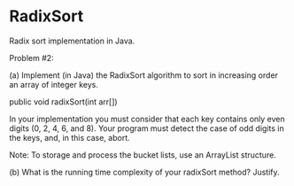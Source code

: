 # RadixSort
Radix sort implementation in Java.

Problem #2:

(a) Implement (in Java) the RadixSort algorithm to sort in increasing order an array of
integer keys.

public void radixSort(int arr[])

In your implementation you must consider that each key contains only even digits (0, 2, 4,
6, and 8). Your program must detect the case of odd digits in the keys, and, in this case,
abort.

Note: To storage and process the bucket lists, use an ArrayList structure.

(b) What is the running time complexity of your radixSort method? Justify.
